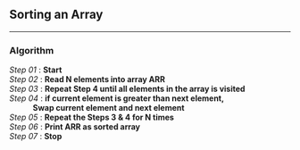 ## Sorting an Array
---
### Algorithm

*Step 01* : **Start**\
*Step 02* : **Read N elements into array ARR**\
*Step 03* : **Repeat Step 4 until all elements in the array is visited**\
*Step 04* : **if current element is greater than next element,**\
&emsp;&emsp;&emsp;**Swap current element and next element**\
*Step 05* : **Repeat the Steps 3 & 4 for N times**\
*Step 06* : **Print ARR as sorted array**\
*Step 07* : **Stop**